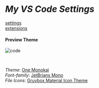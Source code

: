 # _My VS Code Settings_

[settings](https://github.com/murillo-nahas/vscode-settings/blob/main/vscode/settings.json) <br>
[extensions](https://github.com/murillo-nahas/vscode-settings/blob/main/vscode/extensions.json)

#### Preview Theme

![code](https://user-images.githubusercontent.com/71032453/209588442-79489a5f-ef0d-4553-8742-9b0d1add9006.png)

<br>

_Theme_: [One Monokai](https://marketplace.visualstudio.com/items?itemName=azemoh.one-monokai) <br>
_Font-family_: [JetBrians Mono](https://www.jetbrains.com/pt-br/lp/mono/) <br>
_File Icons_: [Gruvbox Material Icon Theme](https://marketplace.visualstudio.com/items?itemName=JonathanHarty.gruvbox-material-icon-theme) <br>
